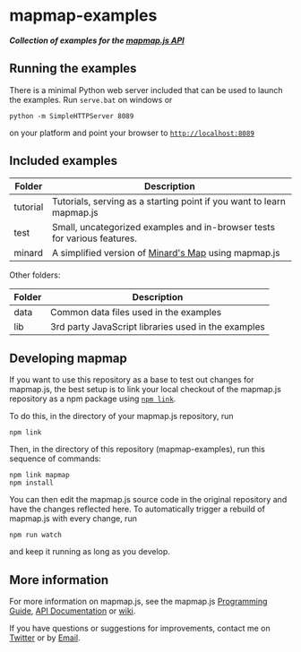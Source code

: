 # mapmap-examples

***Collection of examples for the [mapmap.js API](https://github.com/floledermann/mapmap.js)***

## Running the examples

There is a minimal Python web server included that can be used to launch the examples. Run `serve.bat` on windows or 

```
python -m SimpleHTTPServer 8089
```

on your platform and point your browser to [`http://localhost:8089`](http://localhost:8089)

## Included examples

Folder     | Description
-----------|-------------
tutorial   | Tutorials, serving as a starting point if you want to learn mapmap.js
test       | Small, uncategorized examples and in-browser tests for various features.
minard     | A simplified version of [Minard's Map](http://datavizblog.com/2013/05/26/dataviz-history-charles-minards-flow-map-of-napoleons-russian-campaign-of-1812-part-5/) using mapmap.js

Other folders:

Folder     | Description
-----------|-------------
data       | Common data files used in the examples
lib        | 3rd party JavaScript libraries used in the examples

## Developing mapmap

If you want to use this repository as a base to test out changes for mapmap.js, the best setup is to link your local checkout of the mapmap.js repository as a npm package using [`npm link`](https://docs.npmjs.com/cli/link).

To do this, in the directory of your mapmap.js repository, run

```
npm link
```

Then, in the directory of this repository (mapmap-examples), run this sequence of commands:

```
npm link mapmap
npm install
```

You can then edit the mapmap.js source code in the original repository and have the changes reflected here. To automatically trigger a rebuild of mapmap.js with every change, run

```
npm run watch
```

and keep it running as long as you develop.

## More information 

For more information on mapmap.js, see the mapmap.js
[Programming Guide](https://github.com/floledermann/mapmap.js/wiki/Programming-Guide),
[API Documentation](https://github.com/floledermann/mapmap.js/wiki/API-Documentation)
or [wiki](https://github.com/floledermann/mapmap.js/wiki).

If you have questions or suggestions for improvements, contact me on [Twitter](http://twitter.com/floledermann) or by [Email](mailto:florian.ledermann@tuwien.ac.at).
